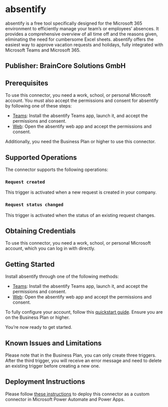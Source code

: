 # absentify

absentify is a free tool specifically designed for the Microsoft 365 environment to efficiently manage your team’s or employees’ absences. It provides a comprehensive overview of all time off and the reasons given, eliminating the need for cumbersome Excel sheets. absentify offers the easiest way to approve vacation requests and holidays, fully integrated with Microsoft Teams and Microsoft 365.

## Publisher: BrainCore Solutions GmbH

## Prerequisites

To use this connector, you need a work, school, or personal Microsoft account. You must also accept the permissions and consent for absentify by following one of these steps:

- [Teams](https://teams.microsoft.com/): Install the absentify Teams app, launch it, and accept the permissions and consent.
- [Web](http://app.absentify.com/): Open the absentify web app and accept the permissions and consent.

Additionally, you need the Business Plan or higher to use this connector.

## Supported Operations

The connector supports the following operations:

### `Request created`
This trigger is activated when a new request is created in your company.

### `Request status changed`
This trigger is activated when the status of an existing request changes.

## Obtaining Credentials

To use this connector, you need a work, school, or personal Microsoft account, which you can log in with directly.

## Getting Started

Install absentify through one of the following methods:

- [Teams](https://teams.microsoft.com/): Install the absentify Teams app, launch it, and accept the permissions and consent.
- [Web](http://app.absentify.com/): Open the absentify web app and accept the permissions and consent.

To fully configure your account, follow this [quickstart guide](https://support.absentify.com/article/57-quickstart). Ensure you are on the Business Plan or higher.

You’re now ready to get started.

## Known Issues and Limitations

Please note that in the Business Plan, you can only create three triggers. After the third trigger, you will receive an error message and need to delete an existing trigger before creating a new one.

## Deployment Instructions

Please follow [these instructions](https://docs.microsoft.com/en-us/connectors/custom-connectors/paconn-cli) to deploy this connector as a custom connector in Microsoft Power Automate and Power Apps.
